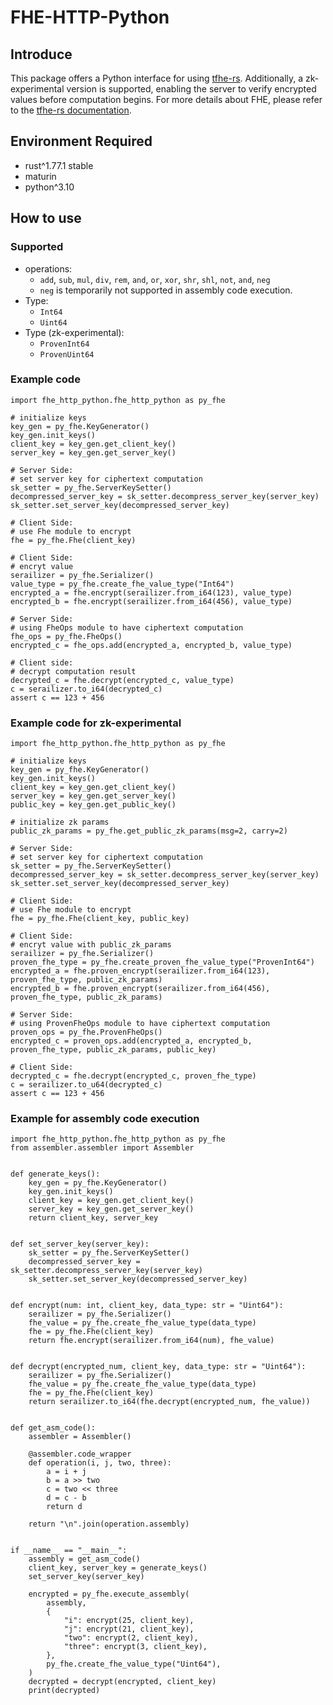 # FHE-HTTP-Python

## Introduce
This package offers a Python interface for using [tfhe-rs](https://github.com/zama-ai/tfhe-rs). Additionally, a zk-experimental version is supported, enabling the server to verify encrypted values before computation begins. For more details about FHE, please refer to the  [tfhe-rs documentation](https://docs.zama.ai/tfhe-rs).

## Environment Required
- rust^1.77.1 stable
- maturin
- python^3.10

## How to use
### Supported
- operations: 
  - `add`, `sub`, `mul`, `div`, `rem`, `and`, `or`, `xor`, `shr`, `shl`, `not`, `and`, `neg`
  - `neg` is temporarily not supported in assembly code execution.
- Type: 
  - `Int64`
  - `Uint64`
- Type (zk-experimental): 
  - `ProvenInt64`
  - `ProvenUint64` 

### Example code
```python=
import fhe_http_python.fhe_http_python as py_fhe

# initialize keys
key_gen = py_fhe.KeyGenerator()
key_gen.init_keys()
client_key = key_gen.get_client_key()
server_key = key_gen.get_server_key()

# Server Side:
# set server key for ciphertext computation
sk_setter = py_fhe.ServerKeySetter()
decompressed_server_key = sk_setter.decompress_server_key(server_key)
sk_setter.set_server_key(decompressed_server_key)

# Client Side:
# use Fhe module to encrypt
fhe = py_fhe.Fhe(client_key)

# Client Side:
# encryt value
serailizer = py_fhe.Serializer()
value_type = py_fhe.create_fhe_value_type("Int64")
encrypted_a = fhe.encrypt(serailizer.from_i64(123), value_type)
encrypted_b = fhe.encrypt(serailizer.from_i64(456), value_type)

# Server Side:
# using FheOps module to have ciphertext computation
fhe_ops = py_fhe.FheOps()
encrypted_c = fhe_ops.add(encrypted_a, encrypted_b, value_type)

# Client side:
# decrypt computation result
decrypted_c = fhe.decrypt(encrypted_c, value_type)
c = serailizer.to_i64(decrypted_c)
assert c == 123 + 456
```

### Example code for zk-experimental
```python=
import fhe_http_python.fhe_http_python as py_fhe

# initialize keys
key_gen = py_fhe.KeyGenerator()
key_gen.init_keys()
client_key = key_gen.get_client_key()
server_key = key_gen.get_server_key()
public_key = key_gen.get_public_key()

# initialize zk params
public_zk_params = py_fhe.get_public_zk_params(msg=2, carry=2)

# Server Side:
# set server key for ciphertext computation
sk_setter = py_fhe.ServerKeySetter()
decompressed_server_key = sk_setter.decompress_server_key(server_key)
sk_setter.set_server_key(decompressed_server_key)

# Client Side:
# use Fhe module to encrypt
fhe = py_fhe.Fhe(client_key, public_key)

# Client Side:
# encryt value with public_zk_params
serailizer = py_fhe.Serializer()
proven_fhe_type = py_fhe.create_proven_fhe_value_type("ProvenInt64")
encrypted_a = fhe.proven_encrypt(serailizer.from_i64(123), proven_fhe_type, public_zk_params)
encrypted_b = fhe.proven_encrypt(serailizer.from_i64(456), proven_fhe_type, public_zk_params)

# Server Side:
# using ProvenFheOps module to have ciphertext computation
proven_ops = py_fhe.ProvenFheOps()
encrypted_c = proven_ops.add(encrypted_a, encrypted_b, proven_fhe_type, public_zk_params, public_key)

# Client Side:
decrypted_c = fhe.decrypt(encrypted_c, proven_fhe_type)
c = serailizer.to_u64(decrypted_c)
assert c == 123 + 456
```

### Example for assembly code execution
```python=
import fhe_http_python.fhe_http_python as py_fhe
from assembler.assembler import Assembler


def generate_keys():
    key_gen = py_fhe.KeyGenerator()
    key_gen.init_keys()
    client_key = key_gen.get_client_key()
    server_key = key_gen.get_server_key()
    return client_key, server_key


def set_server_key(server_key):
    sk_setter = py_fhe.ServerKeySetter()
    decompressed_server_key = sk_setter.decompress_server_key(server_key)
    sk_setter.set_server_key(decompressed_server_key)


def encrypt(num: int, client_key, data_type: str = "Uint64"):
    serailizer = py_fhe.Serializer()
    fhe_value = py_fhe.create_fhe_value_type(data_type)
    fhe = py_fhe.Fhe(client_key)
    return fhe.encrypt(serailizer.from_i64(num), fhe_value)


def decrypt(encrypted_num, client_key, data_type: str = "Uint64"):
    serailizer = py_fhe.Serializer()
    fhe_value = py_fhe.create_fhe_value_type(data_type)
    fhe = py_fhe.Fhe(client_key)
    return serailizer.to_i64(fhe.decrypt(encrypted_num, fhe_value))


def get_asm_code():
    assembler = Assembler()

    @assembler.code_wrapper
    def operation(i, j, two, three):
        a = i + j
        b = a >> two
        c = two << three
        d = c - b
        return d

    return "\n".join(operation.assembly)


if __name__ == "__main__":
    assembly = get_asm_code()
    client_key, server_key = generate_keys()
    set_server_key(server_key)

    encrypted = py_fhe.execute_assembly(
        assembly,
        {
            "i": encrypt(25, client_key),
            "j": encrypt(21, client_key),
            "two": encrypt(2, client_key),
            "three": encrypt(3, client_key),
        },
        py_fhe.create_fhe_value_type("Uint64"),
    )
    decrypted = decrypt(encrypted, client_key)
    print(decrypted)

```
